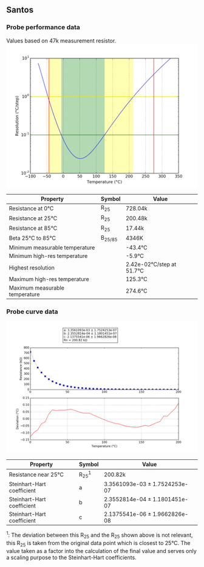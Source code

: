 
## Santos
### Probe performance data

Values based on 47k measurement resistor.
![Sensor performance chart](Santos_resolution.png)

Property | Symbol | Value
-------- | -------- | --------
Resistance at 0°C | R<sub>25</sub> | 728.04k
Resistance at 25°C | R<sub>25</sub> | 200.48k
Resistance at 85°C | R<sub>25</sub> | 17.44k
Beta 25°C to 85°C | B<sub>25/85</sub>| 4346K
Minimum measurable temperature | | -43.4°C
Minimum high-res temperature | | -5.9°C
Highest resolution || 2.42e-02°C/step at 51.7°C
Maximum high-res temperature | | 125.3°C
Maximum measurable temperature | | 274.6°C

### Probe curve data
![Probe fit chart](Santos_curve.png)

Property | Symbol | Value
-------- | -------- | --------
Resistance near 25°C | R<sub>25</sub><sup>1</sup> | 200.82k
Steinhart-Hart coefficient | a | 3.3561093e-03 ± 1.7524253e-07
Steinhart-Hart coefficient | b | 2.3552814e-04 ± 1.1801451e-07
Steinhart-Hart coefficient | c | 2.1375541e-06 ± 1.9662826e-08

<sup>1</sup>: The deviation between this R<sub>25</sub> and the R<sub>25</sub> shown above is not relevant, this R<sub>25</sub> is taken from the original data point which is closest to 25°C. The value taken as a factor into the calculation of the final value and serves only a scaling purpose to the Steinhart-Hart coefficients.
